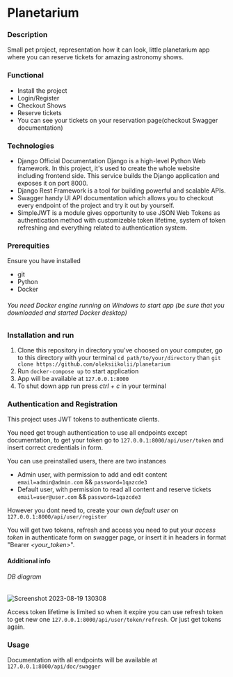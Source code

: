 # Planetarium
### Description
Small pet project, representation how it can look, little planetarium app where you can reserve tickets for amazing astronomy shows.
### Functional
* Install the project
* Login/Register
* Checkout Shows
* Reserve tickets
* You can see your tickets on your reservation page(checkout Swagger documentation)
### Technologies
* Django Official Documentation Django is a high-level Python Web framework. In this project, it's used to create the whole website including frontend side. This service builds the Django application and exposes it on port 8000.​​
* Django Rest Framework is a tool for building powerful and scalable APIs.
* Swagger handy UI API documentation which allows you to checkout every endpoint of the project and try it out by yourself.
* SimpleJWT is a module gives opportunity to use JSON Web Tokens as authentication method with customizeble token lifetime, system of token refreshing and everything related to authentication system.

### Prerequities
Ensure you have installed
* git
* Python
* Docker
###### You need Docker engine running on Windows to start app (be sure that you downloaded and started Docker desktop)

### Installation and run
1. Clone this repository in directory you've choosed on your computer, go to this directory with your terminal `cd path/to/your/directory` than `git clone https://github.com/oleksiikolii/planetarium`
2. Run `docker-compose up` to start application
3. App will be available at `127.0.0.1:8000`
4. To shut down app run press _ctrl + c_ in your terminal

### Authentication and Registration
This project uses JWT tokens to authenticate clients.

You need get trough authentication to use all endpoints except documentation, to get your token go to `127.0.0.1:8000/api/user/token` and insert correct credentials in form.

You can use preinstalled users, there are two instances
* Admin user, with permission to add and edit content `email=admin@admin.com` && `password=1qazcde3`
* Default user, with permission to read all content and reserve tickets `email=user@user.com` && `password=1qazcde3`

However you dont need to, create your own *default user* on `127.0.0.1:8000/api/user/register`

You will get two tokens, refresh and access you need to put your *access token* in authenticate form on swagger page, or insert it in headers in format "Bearer _<your_token>_".

#### Additional info
###### DB diagram
![Screenshot 2023-08-19 130308](https://github.com/oleksiikolii/planetarium/assets/131553333/e8f39ff6-fd83-4537-b945-3714109699c8)

Access token lifetime is limited so when it expire you can use refresh token to get new one `127.0.0.1:8000/api/user/token/refresh`. Or just get tokens again.

### Usage
Documentation with all endpoints will be available at `127.0.0.1:8000/api/doc/swagger`
